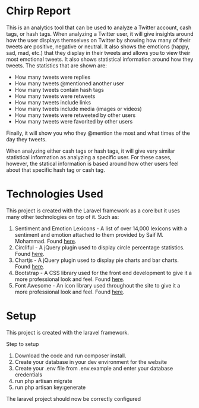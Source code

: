 # Chirp Report
This is an analytics tool that can be used to analyze a Twitter account, cash tags, or hash tags. 
When analyzing a Twitter user, it will give insights around how the user displays themselves on Twitter by showing how many of their tweets
are positive, negative or neutral. It also shows the emotions (happy, sad, mad, etc.) that they display in their tweets and allows you to view their most emotional tweets.
It also shows statistical information around how they tweets. The statistics that are shown are:
- How many tweets were replies
- How many tweets @mentioned another user
- How many tweets contain hash tags
- How many tweets were retweets
- How many tweets include links
- How many tweets include media (images or videos)
- How many tweets were retweeted by other users
- How many tweets were favorited by other users

Finally, it will show you who they @mention the most and what times of the day they tweets.

When analyzing either cash tags or hash tags, it will give very similar statistical information as analyzing a specific user. For these cases, however,
the statical information is based around how other users feel about that specific hash tag or cash tag. 

# Technologies Used

This project is created with the Laravel framework as a core but it uses many other technologies on top of it. Such as:

1. Sentiment and Emotion Lexicons - A list of over 14,000 lexicons with a sentiment and emotion attached to them provided by Saif M. Mohammad. Found <a href="http://saifmohammad.com/WebPages/lexicons.html">here</a>.
2. Circliful - A jQuery plugin used to display circle percentage statistics. Found <a href="https://github.com/pguso/jquery-plugin-circliful">here</a>.
3. Chartjs - A jQuery plugin used to display pie charts and bar charts. Found <a href="http://www.chartjs.org/">here</a>.
4. Bootstrap - A CSS library used for the front end development to give it a more professional look and feel. Found <a href="https://getbootstrap.com/">here</a>.
5. Font Awesome - An icon library used throughout the site to give it a more professional look and feel. Found <a href="https://fontawesome.com">here</a>.


# Setup

This project is created with the laravel framework.

Step to setup
1. Download the code and run composer install.
2. Create your database in your dev environment for the website
3. Create your .env file from .env.example and enter your database credentials
4. run php artisan migrate
5. run php artisan key:generate

The laravel project should now be correctly configured
